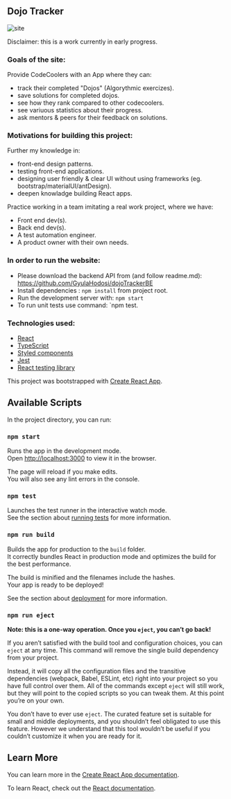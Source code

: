 ## Dojo Tracker

![site](https://i.imgur.com/aEwFBGO.png)

Disclaimer: this is a work currently in early progress.

### Goals of the site:

Provide CodeCoolers with an App where they can:

- track their completed "Dojos" (Algorythmic exercizes).
- save solutions for completed dojos.
- see how they rank compared to other codecoolers.
- see variuous statistics about their progress.
- ask mentors & peers for their feedback on solutions.


### Motivations for building this project:

Further my knowledge in:

- front-end design patterns.
- testing front-end applications.
- designing user friendly & clear UI without using frameworks (eg. bootstrap/materialUI/antDesign).
- deepen knowladge building React apps.

Practice working in a team imitating a real work project, where we have:

- Front end dev(s).
- Back end dev(s).
- A test automation engineer.
- A product owner with their own needs.


### In order to run the website:

-  Please download the backend API from (and follow readme.md): https://github.com/GyulaHodosi/dojoTrackerBE
- Install dependencies :  `npm install` from project root.
- Run the development server with: `npm start`
- To run unit tests use command: `npm test.


### Technologies used:

- [React](https://reactjs.org/)
- [TypeScript](https://www.typescriptlang.org/)
- [Styled components](https://styled-components.com/)
- [Jest](https://jestjs.io/)
- [React testing library](https://testing-library.com/)


This project was bootstrapped with [Create React App](https://github.com/facebook/create-react-app).

## Available Scripts

In the project directory, you can run:

### `npm start`

Runs the app in the development mode.<br />
Open [http://localhost:3000](http://localhost:3000) to view it in the browser.

The page will reload if you make edits.<br />
You will also see any lint errors in the console.

### `npm test`

Launches the test runner in the interactive watch mode.<br />
See the section about [running tests](https://facebook.github.io/create-react-app/docs/running-tests) for more information.

### `npm run build`

Builds the app for production to the `build` folder.<br />
It correctly bundles React in production mode and optimizes the build for the best performance.

The build is minified and the filenames include the hashes.<br />
Your app is ready to be deployed!

See the section about [deployment](https://facebook.github.io/create-react-app/docs/deployment) for more information.

### `npm run eject`

**Note: this is a one-way operation. Once you `eject`, you can’t go back!**

If you aren’t satisfied with the build tool and configuration choices, you can `eject` at any time. This command will remove the single build dependency from your project.

Instead, it will copy all the configuration files and the transitive dependencies (webpack, Babel, ESLint, etc) right into your project so you have full control over them. All of the commands except `eject` will still work, but they will point to the copied scripts so you can tweak them. At this point you’re on your own.

You don’t have to ever use `eject`. The curated feature set is suitable for small and middle deployments, and you shouldn’t feel obligated to use this feature. However we understand that this tool wouldn’t be useful if you couldn’t customize it when you are ready for it.

## Learn More

You can learn more in the [Create React App documentation](https://facebook.github.io/create-react-app/docs/getting-started).

To learn React, check out the [React documentation](https://reactjs.org/).
